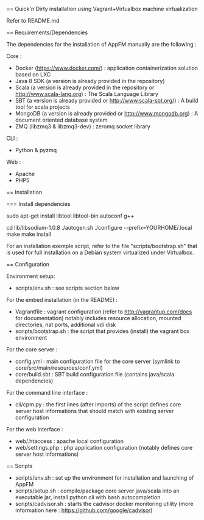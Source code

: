 == Quick'n'Dirty installation using Vagrant+Virtualbox machine virtualization

Refer to README.md

== Requirements/Dependencies

The dependencies for the installation of AppFM manually are the following :

Core : 
- Docker (https://www.docker.com/) : application containerization solution based on LXC
- Java 8 SDK (a version is already provided in the repository)
- Scala (a version is already provided in the repository or http://www.scala-lang.org) : The Scala Language Library
- SBT (a version is already provided or http://www.scala-sbt.org/) : A build tool for scala projects
- MongoDB (a version is already provided or http://www.mongodb.org) : A document oriented database system  
- ZMQ (libzmq3 & libzmq3-dev) : zeromq socket library

CLI :
- Python & pyzmq  

Web :
- Apache
- PHP5


== Installation

=== Install dependencies

sudo apt-get install libtool libtool-bin autoconf g++

cd lib/libsodium-1.0.8
./autogen.sh
./configure --prefix=YOURHOME/.local
make
make install




For an installation exemple script, refer to the file "scripts/bootstrap.sh" that is used for full installation on a Debian system virtualized under Virtualbox.

== Configuration

Environment setup:
- scripts/env.sh : see scripts section below

For the embed installation (in the README) :
- Vagrantfile : vagrant configuration (refer to http://vagrantup.com/docs for documentation) notably includes resource allocation, mounted directories, nat ports, additional vdi disk
- scripts/bootstrap.sh : the script that provides (install) the vagrant box environment

For the core server : 
- config.yml : main configuration file for the core server (symlink to core/src/main/resources/conf.yml)
- core/build.sbt : SBT build configuration file (contains java/scala dependencies)

For the command line interface :
- cli/cpm.py : the first lines (after imports) of the script defines core server host informations that should match with existing server configuration

For the web interface :
- web/.htaccess : apache local configuration
- web/settings.php : php application configuration (notably defines core server host informations)

== Scripts

- scripts/env.sh : set up the environment for installation and launching of AppFM
- scripts/setup.sh : compile/package core server java/scala into an executable jar, install python cli with bash autocompletion
- scripts/cadvisor.sh : starts the cadvisor docker monitoring utility (more information here : https://github.com/google/cadvisor)


